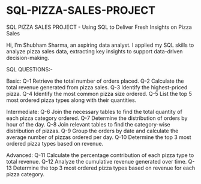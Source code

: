 # SQL-PIZZA-SALES-PROJECT
 SQL PIZZA SALES PROJECT - Using SQL to Deliver Fresh Insights on Pizza Sales


 Hi, I’m Shubham Sharma, an aspiring data analyst. 
 I applied my SQL skills to analyze pizza sales data, extracting key insights to support data-driven decision-making.


 SQL QUESTIONS:-

Basic:
Q-1 Retrieve the total number of orders placed.
Q-2 Calculate the total revenue generated from pizza sales.
Q-3 Identify the highest-priced pizza.
Q-4 Identify the most common pizza size ordered.
Q-5 List the top 5 most ordered pizza types along with their quantities.


Intermediate:
Q-6 Join the necessary tables to find the total quantity of each pizza category ordered.
Q-7 Determine the distribution of orders by hour of the day.
Q-8 Join relevant tables to find the category-wise distribution of pizzas.
Q-9 Group the orders by date and calculate the average number of pizzas ordered per day.
Q-10 Determine the top 3 most ordered pizza types based on revenue.

Advanced:
Q-11 Calculate the percentage contribution of each pizza type to total revenue.
Q-12 Analyze the cumulative revenue generated over time.
Q-13 Determine the top 3 most ordered pizza types based on revenue for each pizza category.



